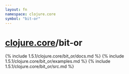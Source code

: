 ```yaml
---
layout: fn
namespace: clojure.core
symbol: "bit-or"
---
```


# [clojure.core](../)/bit-or

{% include 1.5.1/clojure.core/bit_or/docs.md %}
{% include 1.5.1/clojure.core/bit_or/examples.md %}
{% include 1.5.1/clojure.core/bit_or/src.md %}

